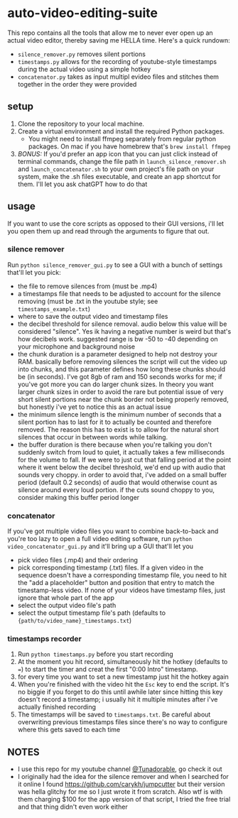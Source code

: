 # auto-video-editing-suite

This repo contains all the tools that allow me to never ever open up an actual video editor, thereby saving me HELLA time. Here's a quick rundown:
- `silence_remover.py` removes silent portions
- `timestamps.py` allows for the recording of youtube-style timestamps during the actual video using a simple hotkey
- `concatenator.py` takes as input multipl evideo files and stitches them together in the order they were provided

## setup
1. Clone the repository to your local machine.
2. Create a virtual environment and install the required Python packages.
	- You might need to install ffmpeg separately from regular python packages. On mac if you have homebrew that's `brew install ffmpeg`
3. *BONUS:* If you'd prefer an app icon that you can just click instead of terminal commands, change the file path in `launch_silence_remover.sh` and `launch_concatenator.sh` to your own project's file path on your system, make the .sh files executable, and create an app shortcut for them. I'll let you ask chatGPT how to do that

## usage
If you want to use the core scripts as opposed to their GUI versions, i'll let you open them up and read through the arguments to figure that out.

### silence remover
Run `python silence_remover_gui.py` to see a GUI with a bunch of settings that'll let you pick:
- the file to remove silences from (must be .mp4)
- a timestamps file that needs to be adjusted to account for the silence removing (must be .txt in the youtube style; see `timestamps_example.txt`)
- where to save the output video and timestamp files
- the decibel threshold for silence removal. audio below this value will be considered "silence". Yes ik having a negative number is weird but that's how decibels work. suggested range is bw -50 to -40 depending on your microphone and background noise 
- the chunk duration is a parameter designed to help not destroy your RAM. basically before removing silences the script will cut the video up into chunks, and this parameter defines how long these chunks should be (in seconds). I've got 8gb of ram and 150 seconds works for me; if you've got more you can do larger chunk sizes. In theory you want larger chunk sizes in order to avoid the rare but potential issue of very short silent portions near the chunk border not being properly removed, but honestly i've yet to notice this as an actual issue
- the minimum silence length is the minimum number of seconds that a silent portion has to last for it to actually be counted and therefore removed. The reason this has to exist is to allow for the natural short silences that occur in between words while talking.
- the buffer duration is there because when you're talking you don't suddenly switch from loud to quiet, it actually takes a few milliseconds for the volume to fall. If we were to just cut that falling period at the point where it went below the decibel threshold, we'd end up with audio that sounds very choppy. in order to avoid that, i've added on a small buffer period (default 0.2 seconds) of audio that would otherwise count as silence around every loud portion. if the cuts sound choppy to you, consider making this buffer period longer

### concatenator
If you've got multiple video files you want to combine back-to-back and you're too lazy to open a full video editing software, run `python video_concatenator_gui.py` and it'll bring up a GUI that'll let you
- pick video files (.mp4) and their ordering
- pick corresponding timestamp (.txt) files. If a given video in the sequence doesn't have a corresponding timestamp file, you need to hit the "add a placeholder" button and position that entry to match the timestamp-less video. If none of your videos have timestamp files, just ignore that whole part of the app
- select the output video file's path
- select the output timestamp file's path (defaults to `{path/to/video_name}_timestamps.txt`)

### timestamps recorder
1. Run `python timestamps.py` before you start recording 
2. At the moment you hit record, simultaneously hit the hotkey (defaults to `=`) to start the timer and creat the first "0:00 Intro" timestamp. 
3. for every time you want to set a new timestamp just hit the hotkey again
4. When you're finished with the video hit the `Esc` key to end the script. It's no biggie if you forget to do this until awhile later since hitting this key doesn't record a timestamp; i usually hit it multiple minutes after i've actually finished recording
5. The timestamps will be saved to `timestamps.txt`. Be careful about overwriting previous timestamps files since there's no way to configure where this gets saved to each time

## NOTES
- I use this repo for my youtube channel [@Tunadorable](https://www.youtube.com/channel/UCeQhm8DwHBg_YEYY0KGM1GQ), go check it out
- I originally had the idea for the silence remover and when I searched for it online I found https://github.com/carykh/jumpcutter but their version was hella glitchy for me so I just wrote it from scratch. Also wtf is with them charging $100 for the app version of that script, I tried the free trial and that thing didn't even work either